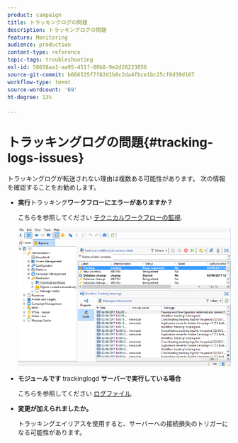 ```yaml
---
product: campaign
title: トラッキングログの問題
description: トラッキングログの問題
feature: Monitoring
audience: production
content-type: reference
topic-tags: troubleshooting
exl-id: 58656aa1-aa95-451f-80b8-9e2d28223056
source-git-commit: b666535f7f82d1b8c2da4fbce1bc25cf8d39d187
workflow-type: tm+mt
source-wordcount: '69'
ht-degree: 13%

---
```


# トラッキングログの問題{#tracking-logs-issues}



トラッキングログが転送されない理由は複数ある可能性があります。 次の情報を確認することをお勧めします。

* **実行**&#x200B;トラッキング&#x200B;**ワークフローにエラーがありますか？**

  こちらを参照してください [テクニカルワークフローの監視](../../workflow/using/monitoring-technical-workflows.md).

  ![](assets/tracking_scheduled_task.png)

* **モジュールです** trackinglogd **サーバーで実行している場合**

  こちらを参照してください [ログファイル](../../production/using/log-files.md).

* **変更が加えられましたか。**

  トラッキングエイリアスを使用すると、サーバーへの接続損失のトリガーになる可能性があります。
